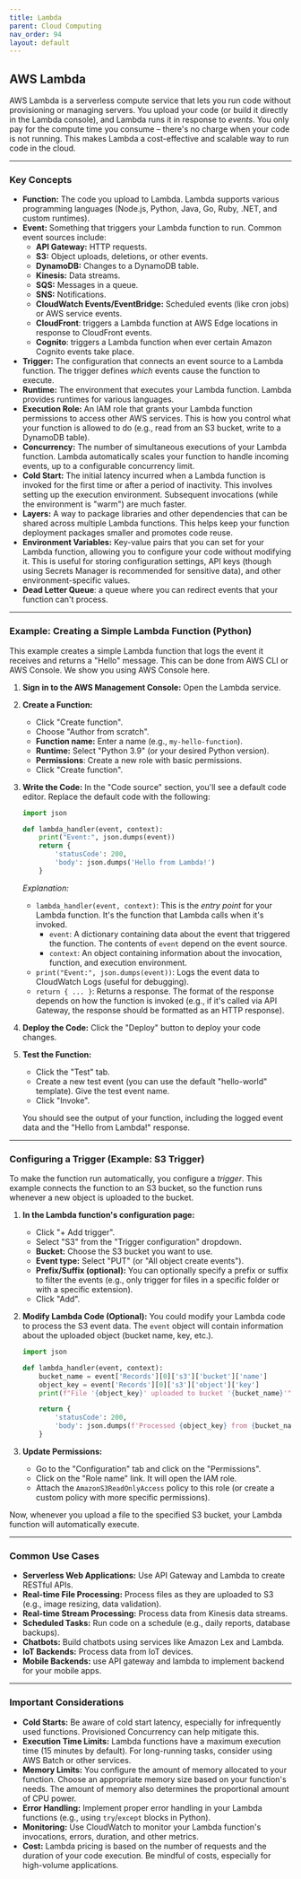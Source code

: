 ```yaml
---
title: Lambda
parent: Cloud Computing
nav_order: 94
layout: default
---
```


## AWS Lambda

AWS Lambda is a serverless compute service that lets you run code without provisioning or managing servers.  You upload your code (or build it directly in the Lambda console), and Lambda runs it in response to *events*.  You only pay for the compute time you consume – there's no charge when your code is not running. This makes Lambda a cost-effective and scalable way to run code in the cloud.

---

### Key Concepts

*   **Function:**  The code you upload to Lambda.  Lambda supports various programming languages (Node.js, Python, Java, Go, Ruby, .NET, and custom runtimes).
*   **Event:**  Something that triggers your Lambda function to run.  Common event sources include:
    *   **API Gateway:**  HTTP requests.
    *   **S3:**  Object uploads, deletions, or other events.
    *   **DynamoDB:**  Changes to a DynamoDB table.
    *   **Kinesis:**  Data streams.
    *   **SQS:**  Messages in a queue.
    *   **SNS:**  Notifications.
    *   **CloudWatch Events/EventBridge:**  Scheduled events (like cron jobs) or AWS service events.
    * **CloudFront**: triggers a Lambda function at AWS Edge locations in response to CloudFront events.
    *  **Cognito**: triggers a Lambda function when ever certain Amazon Cognito events take place.
*   **Trigger:**  The configuration that connects an event source to a Lambda function.  The trigger defines *which* events cause the function to execute.
*   **Runtime:**  The environment that executes your Lambda function.  Lambda provides runtimes for various languages.
*   **Execution Role:**  An IAM role that grants your Lambda function permissions to access other AWS services.  This is how you control what your function is allowed to do (e.g., read from an S3 bucket, write to a DynamoDB table).
*   **Concurrency:**  The number of simultaneous executions of your Lambda function.  Lambda automatically scales your function to handle incoming events, up to a configurable concurrency limit.
*   **Cold Start:**  The initial latency incurred when a Lambda function is invoked for the first time or after a period of inactivity.  This involves setting up the execution environment.  Subsequent invocations (while the environment is "warm") are much faster.
*   **Layers:**  A way to package libraries and other dependencies that can be shared across multiple Lambda functions.  This helps keep your function deployment packages smaller and promotes code reuse.
*   **Environment Variables:**  Key-value pairs that you can set for your Lambda function, allowing you to configure your code without modifying it.  This is useful for storing configuration settings, API keys (though using Secrets Manager is recommended for sensitive data), and other environment-specific values.
* **Dead Letter Queue**: a queue where you can redirect events that your function can't process.

---

### Example: Creating a Simple Lambda Function (Python)

This example creates a simple Lambda function that logs the event it receives and returns a "Hello" message. This can be done from AWS CLI or AWS Console. We show you using AWS Console here.

1.  **Sign in to the AWS Management Console:**  Open the Lambda service.

2.  **Create a Function:**
    *   Click "Create function".
    *   Choose "Author from scratch".
    *   **Function name:**  Enter a name (e.g., `my-hello-function`).
    *   **Runtime:** Select "Python 3.9" (or your desired Python version).
    *   **Permissions**: Create a new role with basic permissions.
    *   Click "Create function".

3.  **Write the Code:**
    In the "Code source" section, you'll see a default code editor. Replace the default code with the following:

    ```python
    import json

    def lambda_handler(event, context):
        print("Event:", json.dumps(event))
        return {
            'statusCode': 200,
            'body': json.dumps('Hello from Lambda!')
        }
    ```

    *Explanation:*

    *   `lambda_handler(event, context)`: This is the *entry point* for your Lambda function.  It's the function that Lambda calls when it's invoked.
        *   `event`:  A dictionary containing data about the event that triggered the function.  The contents of `event` depend on the event source.
        *   `context`:  An object containing information about the invocation, function, and execution environment.
    *   `print("Event:", json.dumps(event))`: Logs the event data to CloudWatch Logs (useful for debugging).
    *   `return { ... }`:  Returns a response.  The format of the response depends on how the function is invoked (e.g., if it's called via API Gateway, the response should be formatted as an HTTP response).

4.  **Deploy the Code:**  Click the "Deploy" button to deploy your code changes.

5.  **Test the Function:**
    *   Click the "Test" tab.
    *   Create a new test event (you can use the default "hello-world" template). Give the test event name.
    *   Click "Invoke".

    You should see the output of your function, including the logged event data and the "Hello from Lambda!" response.

---
### Configuring a Trigger (Example: S3 Trigger)
To make the function run automatically, you configure a *trigger*. This example connects the function to an S3 bucket, so the function runs whenever a new object is uploaded to the bucket.

1.  **In the Lambda function's configuration page:**
    *   Click "+ Add trigger".
    *   Select "S3" from the "Trigger configuration" dropdown.
    *   **Bucket:** Choose the S3 bucket you want to use.
    *   **Event type:** Select "PUT" (or "All object create events").
    *   **Prefix/Suffix (optional):** You can optionally specify a prefix or suffix to filter the events (e.g., only trigger for files in a specific folder or with a specific extension).
    *   Click "Add".

2.  **Modify Lambda Code (Optional):** You could modify your Lambda code to process the S3 event data. The `event` object will contain information about the uploaded object (bucket name, key, etc.).

    ```python
    import json

    def lambda_handler(event, context):
        bucket_name = event['Records'][0]['s3']['bucket']['name']
        object_key = event['Records'][0]['s3']['object']['key']
        print(f"File '{object_key}' uploaded to bucket '{bucket_name}'")

        return {
            'statusCode': 200,
            'body': json.dumps(f'Processed {object_key} from {bucket_name}')
        }

    ```

3. **Update Permissions:**
    * Go to the "Configuration" tab and click on the "Permissions".
    * Click on the "Role name" link. It will open the IAM role.
    * Attach the `AmazonS3ReadOnlyAccess` policy to this role (or create a custom policy with more specific permissions).

Now, whenever you upload a file to the specified S3 bucket, your Lambda function will automatically execute.

---

### Common Use Cases

*   **Serverless Web Applications:**  Use API Gateway and Lambda to create RESTful APIs.
*   **Real-time File Processing:**  Process files as they are uploaded to S3 (e.g., image resizing, data validation).
*   **Real-time Stream Processing:**  Process data from Kinesis data streams.
*   **Scheduled Tasks:**  Run code on a schedule (e.g., daily reports, database backups).
*   **Chatbots:**  Build chatbots using services like Amazon Lex and Lambda.
*   **IoT Backends:**  Process data from IoT devices.
* **Mobile Backends:** use API gateway and lambda to implement backend for your mobile apps.

---

### Important Considerations

*   **Cold Starts:** Be aware of cold start latency, especially for infrequently used functions.  Provisioned Concurrency can help mitigate this.
*   **Execution Time Limits:**  Lambda functions have a maximum execution time (15 minutes by default).  For long-running tasks, consider using AWS Batch or other services.
*   **Memory Limits:**  You configure the amount of memory allocated to your function.  Choose an appropriate memory size based on your function's needs. The amount of memory also determines the proportional amount of CPU power.
*   **Error Handling:**  Implement proper error handling in your Lambda functions (e.g., using `try`/`except` blocks in Python).
*   **Monitoring:**  Use CloudWatch to monitor your Lambda function's invocations, errors, duration, and other metrics.
*   **Cost:**  Lambda pricing is based on the number of requests and the duration of your code execution.  Be mindful of costs, especially for high-volume applications.

